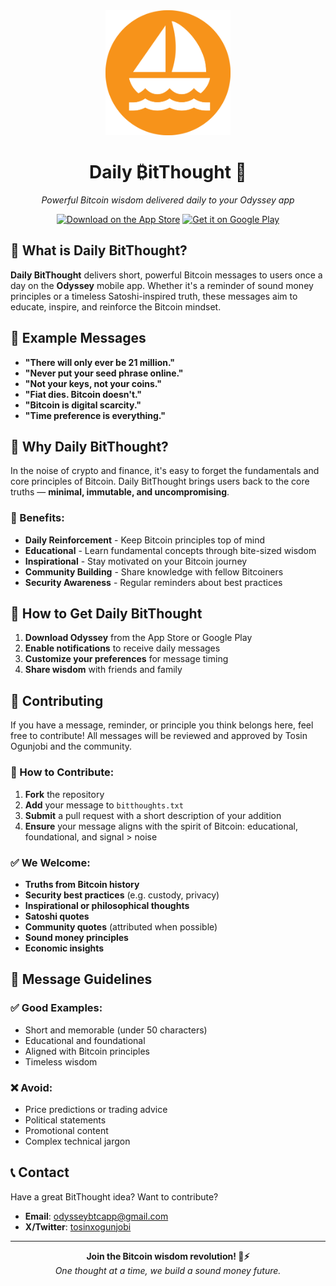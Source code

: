 <div align="center">
  <img src="images/logo.png" alt="Odyssey Logo" width="200" height="200">
  
  # Daily ₿itThought 🧠
  
  *Powerful Bitcoin wisdom delivered daily to your Odyssey app*
  
  [![Download on the App Store](https://img.shields.io/badge/Download_on_the_App_Store-007AFF?style=for-the-badge&logo=app-store&logoColor=white)](https://apps.apple.com/us/app/odyssey-your-bitcoin-journey/id6749882142)
  [![Get it on Google Play](https://img.shields.io/badge/Get_it_on_Google_Play-414141?style=for-the-badge&logo=google-play&logoColor=white)](https://play.google.com/store/apps/details?id=com.odyssey.odysseybtcapp&hl=en_US)
</div>

## 🌟 What is Daily BitThought?

**Daily BitThought** delivers short, powerful Bitcoin messages to users once a day on the **Odyssey** mobile app. Whether it's a reminder of sound money principles or a timeless Satoshi-inspired truth, these messages aim to educate, inspire, and reinforce the Bitcoin mindset.

## 💭 Example Messages

- **"There will only ever be 21 million."**
- **"Never put your seed phrase online."**
- **"Not your keys, not your coins."**
- **"Fiat dies. Bitcoin doesn't."**
- **"Bitcoin is digital scarcity."**
- **"Time preference is everything."**

## 🎯 Why Daily BitThought?

In the noise of crypto and finance, it's easy to forget the fundamentals and core principles of Bitcoin. Daily BitThought brings users back to the core truths — **minimal, immutable, and uncompromising**.

### 🌟 Benefits:
- **Daily Reinforcement** - Keep Bitcoin principles top of mind
- **Educational** - Learn fundamental concepts through bite-sized wisdom
- **Inspirational** - Stay motivated on your Bitcoin journey
- **Community Building** - Share knowledge with fellow Bitcoiners
- **Security Awareness** - Regular reminders about best practices

## 📱 How to Get Daily BitThought

1. **Download Odyssey** from the App Store or Google Play
2. **Enable notifications** to receive daily messages
3. **Customize your preferences** for message timing
4. **Share wisdom** with friends and family

## 🤝 Contributing

If you have a message, reminder, or principle you think belongs here, feel free to contribute! All messages will be reviewed and approved by Tosin Ogunjobi and the community.

### 📝 How to Contribute:

1. **Fork** the repository
2. **Add** your message to `bitthoughts.txt`
3. **Submit** a pull request with a short description of your addition
4. **Ensure** your message aligns with the spirit of Bitcoin: educational, foundational, and signal > noise

### ✅ We Welcome:

- **Truths from Bitcoin history**
- **Security best practices** (e.g. custody, privacy)
- **Inspirational or philosophical thoughts**
- **Satoshi quotes**
- **Community quotes** (attributed when possible)
- **Sound money principles**
- **Economic insights**

## 🎨 Message Guidelines

### ✅ Good Examples:
- Short and memorable (under 50 characters)
- Educational and foundational
- Aligned with Bitcoin principles
- Timeless wisdom

### ❌ Avoid:
- Price predictions or trading advice
- Political statements
- Promotional content
- Complex technical jargon

## 📞 Contact

Have a great BitThought idea? Want to contribute?

- **Email**: odysseybtcapp@gmail.com
- **X/Twitter**: [tosinxogunjobi](https://x.com/tosinxogunjobi)

---

<div align="center">
  <strong>Join the Bitcoin wisdom revolution! 🧠⚡</strong><br>
  <em>One thought at a time, we build a sound money future.</em>
</div>
